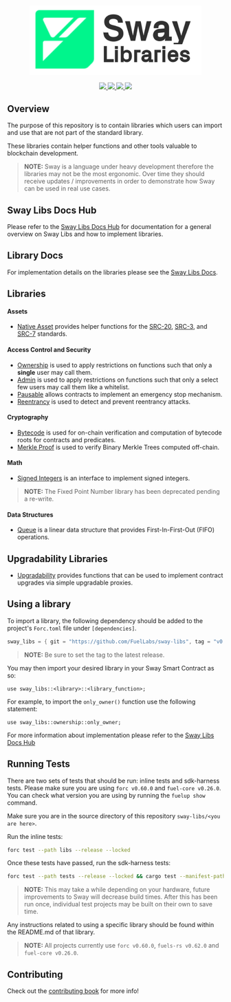 <p align="center">
    <picture>
        <source media="(prefers-color-scheme: dark)" srcset="docs/sway-libs-logo-dark-theme.png">
        <img alt="SwayLibs logo" width="400px" src="docs/sway-libs-logo-light-theme.png">
    </picture>
</p>

<p align="center">
    <a href="https://github.com/FuelLabs/sway-libs/actions/workflows/ci.yml" alt="CI">
        <img src="https://github.com/FuelLabs/sway-libs/actions/workflows/ci.yml/badge.svg" />
    </a>
    <a href="https://crates.io/crates/forc/0.60.0" alt="forc">
        <img src="https://img.shields.io/badge/forc-v0.60.0-orange" />
    </a>
    <a href="./LICENSE" alt="forc">
        <img src="https://img.shields.io/github/license/FuelLabs/sway-libs" />
    </a>
    <a href="https://discord.gg/xfpK4Pe">
        <img src="https://img.shields.io/discord/732892373507375164?color=6A7EC2&logo=discord&logoColor=ffffff&labelColor=6A7EC2&label=Discord" />
    </a>
</p>

## Overview

The purpose of this repository is to contain libraries which users can import and use that are not part of the standard library.

These libraries contain helper functions and other tools valuable to blockchain development.

> **NOTE:**
> Sway is a language under heavy development therefore the libraries may not be the most ergonomic. Over time they should receive updates / improvements in order to demonstrate how Sway can be used in real use cases.

## Sway Libs Docs Hub

Please refer to the [Sway Libs Docs Hub](https://docs.fuel.network/docs/sway-libs/) for documentation for a general overview on Sway Libs and how to implement libraries.

## Library Docs

For implementation details on the libraries please see the [Sway Libs Docs](https://fuellabs.github.io/sway-libs/master/sway_libs/).

## Libraries

#### Assets

- [Native Asset](https://docs.fuel.network/docs/sway-libs/asset/) provides helper functions for the [SRC-20](https://docs.fuel.network/docs/sway-standards/src-20-native-asset/), [SRC-3](https://docs.fuel.network/docs/sway-standards/src-3-minting-and-burning/), and [SRC-7](https://docs.fuel.network/docs/sway-standards/src-7-asset-metadata/) standards.

#### Access Control and Security

- [Ownership](https://docs.fuel.network/docs/sway-libs/ownership/) is used to apply restrictions on functions such that only a **single** user may call them.
- [Admin](https://docs.fuel.network/docs/sway-libs/admin/) is used to apply restrictions on functions such that only a select few users may call them like a whitelist.
- [Pausable](https://docs.fuel.network/docs/sway-libs/pausable/) allows contracts to implement an emergency stop mechanism.
- [Reentrancy](https://docs.fuel.network/docs/sway-libs/reentrancy/) is used to detect and prevent reentrancy attacks.

#### Cryptography

- [Bytecode](https://docs.fuel.network/docs/sway-libs/bytecode/) is used for on-chain verification and computation of bytecode roots for contracts and predicates.
- [Merkle Proof](https://docs.fuel.network/docs/sway-libs/merkle/) is used to verify Binary Merkle Trees computed off-chain.

#### Math

- [Signed Integers](https://docs.fuel.network/docs/sway-libs/queue/) is an interface to implement signed integers.

> **NOTE:**
> The Fixed Point Number library has been deprecated pending a re-write.

#### Data Structures

- [Queue](https://docs.fuel.network/docs/sway-libs/queue/) is a linear data structure that provides First-In-First-Out (FIFO) operations.

## Upgradability Libraries

- [Upgradability](https://docs.fuel.network/docs/sway-libs/upgradability/) provides functions that can be used to implement contract upgrades via simple upgradable proxies.

## Using a library

To import a library, the following dependency should be added to the project's `Forc.toml` file under `[dependencies]`.

```rust
sway_libs = { git = "https://github.com/FuelLabs/sway-libs", tag = "v0.23.1" }
```

> **NOTE:**
> Be sure to set the tag to the latest release.

You may then import your desired library in your Sway Smart Contract as so:

```sway
use sway_libs::<library>::<library_function>;
```

For example, to import the `only_owner()` function use the following statement:

```sway
use sway_libs::ownership::only_owner;
```

For more information about implementation please refer to the [Sway Libs Docs Hub](https://docs.fuel.network/docs/sway-libs/)

## Running Tests

There are two sets of tests that should be run: inline tests and sdk-harness tests. Please make sure you are using `forc v0.60.0` and `fuel-core v0.26.0`. You can check what version you are using by running the `fuelup show` command.

Make sure you are in the source directory of this repository `sway-libs/<you are here>`.

Run the inline tests:

```bash
forc test --path libs --release --locked
```

Once these tests have passed, run the sdk-harness tests:

```bash
forc test --path tests --release --locked && cargo test --manifest-path tests/Cargo.toml
```

> **NOTE:**
> This may take a while depending on your hardware, future improvements to Sway will decrease build times. After this has been run once, individual test projects may be built on their own to save time.

Any instructions related to using a specific library should be found within the README.md of that library.

> **NOTE:**
> All projects currently use `forc v0.60.0`, `fuels-rs v0.62.0` and `fuel-core v0.26.0`.

## Contributing

Check out the [contributing book](https://fuellabs.github.io/sway-libs/contributing-book/index.html) for more info!
